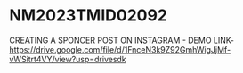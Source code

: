 # NM2023TMID02092

CREATING A SPONCER POST ON INSTAGRAM - DEMO LINK- https://drive.google.com/file/d/1FnceN3k9Z92GmhWigJjMf-vWSitrt4VY/view?usp=drivesdk
